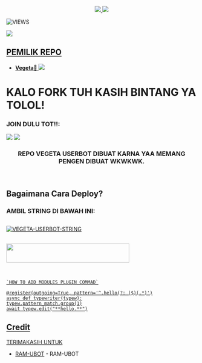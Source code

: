 

<p align="center">
  <a href="https://github.com/Randi356/VEGETA-USERBOT/fork">
    <img src="https://img.shields.io/github/forks/Randi356/VEGETA-USERBOT?label=Fork&style=social">
    
  </a>
  <a href="https://github.com/Randi356/VEGETA-USERBOT">
    <img src="https://img.shields.io/github/stars/Randi356/VEGETA-USERBOT?style=social">
  </a>
</p>  

![VIEWS](https://komarev.com/ghpvc/?username=Randi356)

<a href="https://t.me/StaryWild"><img src="https://img.shields.io/badge/KODE%20PENILAIAN-A+-blue.svg?style=for-the-badge&logo=Factor.">

## PEMILIK REPO
* **Vegeta**🔘
[<img src="https://telegra.ph/file/312dc9f0067b8b7a39728.jpg">](https://t.me/FlashProSpeed)

  
  
  
  
# KALO FORK TUH KASIH BINTANG YA TOLOL!


### JOIN DULU TOT!!:

<a href="https://t.me/codersUpdates"><img src="https://img.shields.io/badge/Channel%20VEGETA%20USERBOT-red.svg?style=for-the-badge&logo=Telegram"></a>
<a href="https://t.me/gsahmanja"><img src="https://img.shields.io/badge/Join-GSAH%20MANJA-purple.svg?style=for-the-badge&logo=Telegram"></a>



<h3 align="center">REPO VEGETA USERBOT DIBUAT KARNA YAA MEMANG PENGEN DIBUAT WKWKWK.</h3>
<p align="center">&nbsp;</p>



## Bagaimana Cara Deploy?



### AMBIL STRING DI BAWAH INI:

##
[![VEGETA-USERBOT-STRING](https://replit.com/badge/github/@ramadhani892/RAM-UBOT)](https://replit.com/@Randi356/StringSession-1#main.py)
##
<a href="https://heroku.com/deploy?template=https://github.com/Randi356/VEGETA-USERBOT.git"><img src="https://img.shields.io/badge/DEPLOY%20VEGETA%20USERBOT%20DI%20HEROKU-red?style=flat&logo=Heroku" width="325" height="50.100" />

<br>
</p>
  
  
  
```
`HOW TO ADD MODULES PLUGIN COMMAD`

@register(outgoing=True, pattern='^.hello(?: |$)(.*)')
async def typewriter(typew):
typew.pattern_match.group(1)
await typew.edit("**hello.**")
```

    

    

  

## Credit
TERIMAKASIH UNTUK

*   [RAM-UBOT](https://github.com/ramadhani892) - RAM-UBOT
